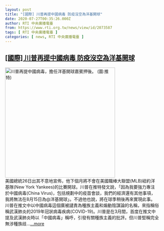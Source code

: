 ```yaml
---
layout: post
title: "[國際] 川普再提中國病毒 防疫沒空為洋基開球"
date: 2020-07-27T00:35:26.000Z
author: RTI 中央廣播電臺
from: https://www.rti.org.tw/news/view/id/2073587
tags: [ RTI 中央廣播電臺 ]
categories: [ news, RTI 中央廣播電臺 ]
---
```

<!--1595810126000-->
[[國際] 川普再提中國病毒 防疫沒空為洋基開球](https://www.rti.org.tw/news/view/id/2073587)
------

<div>
<img src="https://static.rti.org.tw/assets/thumbnails/2020/07/27/88eb542808f7b64a8a8d4c80c76c68e5.jpg" width="360" alt="川普再提中國病毒，擔任洋基開球嘉賓押後。 (圖:推特)" title="川普再提中國病毒，擔任洋基開球嘉賓押後。 (圖:推特)"><br>美國總統26日出其不意地宣佈，他下個月將不會在美國職棒大聯盟(MLB)紐約洋基隊(New York Yankees)的比賽開球。川普在推特發文說，「因為我要強力專注於中國病毒(China Virus)，包括規劃中的疫苗會談，我們的經濟還有其他事項，我將無法在8月15日為@洋基開球」。不過他也說，將在球季稍後再來實現此事。川普在推文中以中國病毒這個廣被譴責為種族主義和煽動陰謀論的名稱，來指稱俗稱武漢肺炎的2019年冠狀病毒疾病(COVID-19)。川普是在3月間，首度在推文中提及武漢肺炎時以「中國病毒」稱呼，引發有關種族主義的批評。但川普堅稱完全無涉種族歧...<a target="_blank" href="https://www.rti.org.tw/news/view/id/2073587">...more</a>
</div>
